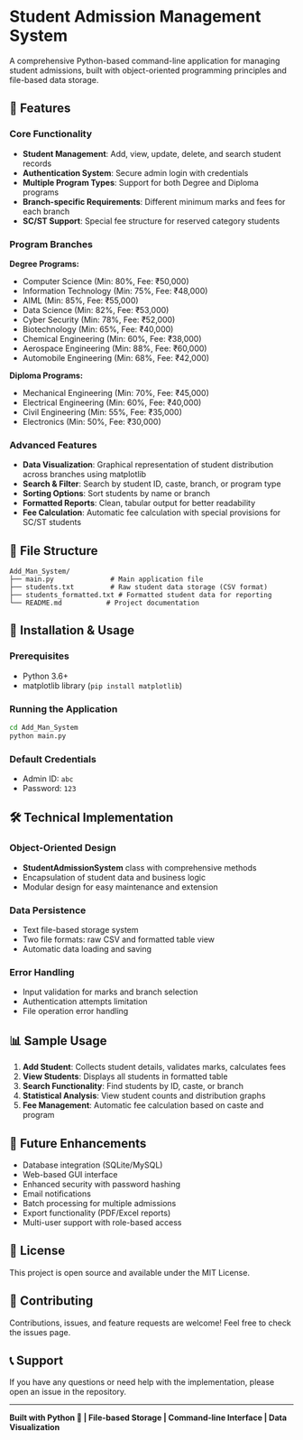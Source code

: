 # Student Admission Management System

A comprehensive Python-based command-line application for managing student admissions, built with object-oriented programming principles and file-based data storage.

## 🎯 Features

### Core Functionality
- **Student Management**: Add, view, update, delete, and search student records
- **Authentication System**: Secure admin login with credentials
- **Multiple Program Types**: Support for both Degree and Diploma programs
- **Branch-specific Requirements**: Different minimum marks and fees for each branch
- **SC/ST Support**: Special fee structure for reserved category students

### Program Branches
**Degree Programs:**
- Computer Science (Min: 80%, Fee: ₹50,000)
- Information Technology (Min: 75%, Fee: ₹48,000)
- AIML (Min: 85%, Fee: ₹55,000)
- Data Science (Min: 82%, Fee: ₹53,000)
- Cyber Security (Min: 78%, Fee: ₹52,000)
- Biotechnology (Min: 65%, Fee: ₹40,000)
- Chemical Engineering (Min: 60%, Fee: ₹38,000)
- Aerospace Engineering (Min: 88%, Fee: ₹60,000)
- Automobile Engineering (Min: 68%, Fee: ₹42,000)

**Diploma Programs:**
- Mechanical Engineering (Min: 70%, Fee: ₹45,000)
- Electrical Engineering (Min: 60%, Fee: ₹40,000)
- Civil Engineering (Min: 55%, Fee: ₹35,000)
- Electronics (Min: 50%, Fee: ₹30,000)

### Advanced Features
- **Data Visualization**: Graphical representation of student distribution across branches using matplotlib
- **Search & Filter**: Search by student ID, caste, branch, or program type
- **Sorting Options**: Sort students by name or branch
- **Formatted Reports**: Clean, tabular output for better readability
- **Fee Calculation**: Automatic fee calculation with special provisions for SC/ST students

## 📁 File Structure

```
Add_Man_System/
├── main.py              # Main application file
├── students.txt         # Raw student data storage (CSV format)
├── students_formatted.txt # Formatted student data for reporting
└── README.md           # Project documentation
```

## 🚀 Installation & Usage

### Prerequisites
- Python 3.6+
- matplotlib library (`pip install matplotlib`)

### Running the Application
```bash
cd Add_Man_System
python main.py
```

### Default Credentials
- Admin ID: `abc`
- Password: `123`

## 🛠️ Technical Implementation

### Object-Oriented Design
- **StudentAdmissionSystem** class with comprehensive methods
- Encapsulation of student data and business logic
- Modular design for easy maintenance and extension

### Data Persistence
- Text file-based storage system
- Two file formats: raw CSV and formatted table view
- Automatic data loading and saving

### Error Handling
- Input validation for marks and branch selection
- Authentication attempts limitation
- File operation error handling

## 📊 Sample Usage

1. **Add Student**: Collects student details, validates marks, calculates fees
2. **View Students**: Displays all students in formatted table
3. **Search Functionality**: Find students by ID, caste, or branch
4. **Statistical Analysis**: View student counts and distribution graphs
5. **Fee Management**: Automatic fee calculation based on caste and program

## 🔧 Future Enhancements

- Database integration (SQLite/MySQL)
- Web-based GUI interface
- Enhanced security with password hashing
- Email notifications
- Batch processing for multiple admissions
- Export functionality (PDF/Excel reports)
- Multi-user support with role-based access

## 📝 License

This project is open source and available under the MIT License.

## 🤝 Contributing

Contributions, issues, and feature requests are welcome! Feel free to check the issues page.

## 📞 Support

If you have any questions or need help with the implementation, please open an issue in the repository.

---

**Built with Python 🐍 | File-based Storage | Command-line Interface | Data Visualization**
